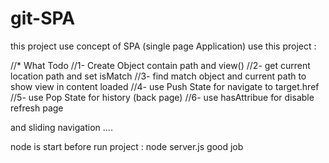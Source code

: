 # git-SPA
this project use concept of SPA (single page Application)
use this project : 

//*  What Todo
//1- Create Object contain path and view()
//2- get current location path and set isMatch
//3- find match object and current path to show view in content loaded
//4- use Push State for navigate to target.href
//5- use Pop State for history (back page)
//6- use hasAttribue for disable refresh page 

and sliding navigation ....

node is start before run project : node server.js
good job
